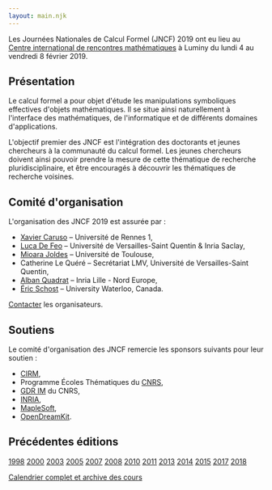 ```yaml
---
layout: main.njk
---
```


Les Journées Nationales de Calcul Formel (JNCF) 2019 ont eu lieu au
[Centre international de rencontres
mathématiques](http://www.cirm.univ-mrs.fr/) à Luminy du lundi 4 au
vendredi 8 février 2019.

## Présentation

Le calcul formel a pour objet d'étude les manipulations symboliques
effectives d'objets mathématiques. Il se situe ainsi naturellement à
l'interface des mathématiques, de l'informatique et de différents
domaines d'applications.

L'objectif premier des JNCF est l'intégration des doctorants et jeunes
chercheurs à la communauté du calcul formel. Les jeunes chercheurs
doivent ainsi pouvoir prendre la mesure de cette thématique de
recherche pluridisciplinaire, et être encouragés à découvrir les
thématiques de recherche voisines.

## Comité d'organisation

L'organisation des JNCF 2019 est assurée par :

- [Xavier Caruso](http://xavier.toonywood.org/) – Université de Rennes 1,
- [Luca De Feo](http://defeo.lu/) – Université de Versailles-Saint Quentin & Inria Saclay,
- [Mioara Joldes](http://homepages.laas.fr/mmjoldes/) – Université de Toulouse,
- Catherine Le Quéré – Secrétariat LMV, Université de Versailles-Saint Quentin,
- [Alban Quadrat](http://chercheurs.lille.inria.fr/aquadrat/) – Inria Lille - Nord Europe,
- [Éric Schost](https://cs.uwaterloo.ca/~eschost/) – University Waterloo, Canada.

[Contacter](mailto:jncf2019.arobase.listes.math.cnrs.fr) les organisateurs.

## Soutiens

Le comité d'organisation des JNCF remercie les sponsors suivants pour
leur soutien :

- [CIRM](https://www.cirm-math.com/),
- Programme Écoles Thématiques du [CNRS](https://cnrs.fr/),
- [GDR IM](https://www.gdr-im.fr/) du CNRS,
- [INRIA](https://inria.fr/),
- [MapleSoft](https://www.maplesoft.com/),
- [OpenDreamKit](https://opendreamkit.org/).

## Précédentes éditions

[1998](http://www-sop.inria.fr/galaad/conf/cirm98/)
[2000](http://www-sop.inria.fr/galaad/conf/jcf2000.html)
[2003](hist/2003/jncf2003.html)
[2005](http://www.lifl.fr/~sedoglav/JNCF2005/)
[2007](http://jncf2007.loria.fr/)
[2008](http://jncf2008.loria.fr/)
[2010](http://jncf.math.cnrs.fr/2010/)
[2011](http://jncf.math.cnrs.fr/2011/)
[2013](http://jncf2013.imag.fr/)
[2014](http://www.lifl.fr/jncf2014/)
[2015](http://www.lifl.fr/jncf2015/)
[2017](http://jncf2017.lip6.fr/)
[2018](http://jncf2018.lip6.fr/)

[Calendrier complet et archive des cours](http://jncf.math.cnrs.fr/)
